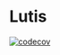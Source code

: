 # Lutis
[![codecov](https://codecov.io/gh/Sapo-Dorado/lutis/branch/main/graph/badge.svg?token=S2P10B0XUN)](https://codecov.io/gh/Sapo-Dorado/lutis)
